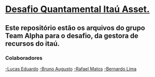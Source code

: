 # [Desafio Quantamental Itaú Asset.](https://www.linkedin.com/posts/itau-asset-management_itauasset-desafio-activity-6849792926520758272-m34u)

## Este repositório estão os arquivos do grupo Team Alpha para o desafio, da gestora de recursos do itaú.

### Colaboradores

[-Lucas Eduardo](https://github.com/Lucas-Ed)
[-Bruno Augusto](https://github.com/BrunoAugustoSouza)
[-Rafael Matos](https://github.com/rafaelmatosr)
[-Bernardo Lima](https://github.com/bernardolima12)
